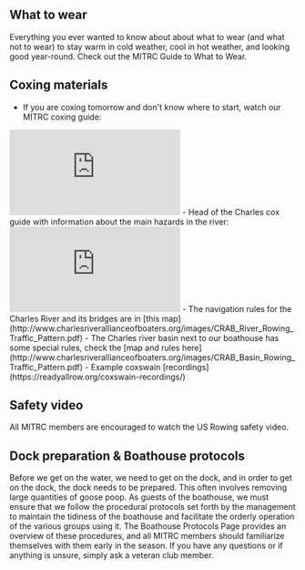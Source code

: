 

## What to wear
Everything you ever wanted to know about about what to wear (and what not to wear) to stay warm in cold weather, cool in hot weather, and looking good year-round. Check out the MITRC Guide to What to Wear.

## Coxing materials
- If you are coxing tomorrow and don't know where to start, watch our MITRC coxing guide:
<iframe src="https://www.youtube-nocookie.com/embed/P3vykD5EO2M?rel=0&amp;showinfo=0" frameborder="0" allow="autoplay; encrypted-media" allowfullscreen></iframe>
- Head of the Charles cox guide with information about the main hazards in the river:
<iframe src="https://www.youtube-nocookie.com/embed/5yEnO2kU6Hw?rel=0&amp;showinfo=0" frameborder="0" allow="autoplay; encrypted-media" allowfullscreen></iframe>
- The navigation rules for the Charles River and its bridges are in [this map](http://www.charlesriverallianceofboaters.org/images/CRAB_River_Rowing_Traffic_Pattern.pdf)
- The Charles river basin next to our boathouse has some special rules, check the [map and rules here](http://www.charlesriverallianceofboaters.org/images/CRAB_Basin_Rowing_Traffic_Pattern.pdf)
- Example coxswain [recordings](https://readyallrow.org/coxswain-recordings/)

## Safety video
All MITRC members are encouraged to watch the US Rowing safety video.

## Dock preparation & Boathouse protocols
Before we get on the water, we need to get on the dock, and in order to get on the dock, the dock needs to be prepared. This often involves removing large quantities of goose poop. As guests of the boathouse, we must ensure that we follow the procedural protocols set forth by the management to maintain the tidiness of the boathouse and facilitate the orderly operation of the various groups using it. The Boathouse Protocols Page provides an overview of these procedures, and all MITRC members should familiarize themselves with them early in the season. If you have any questions or if anything is unsure, simply ask a veteran club member. 

